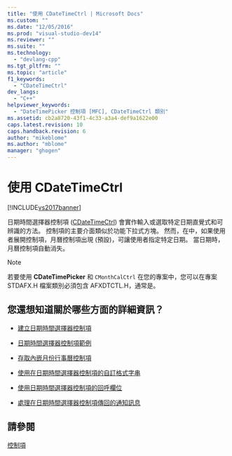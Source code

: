 ```yaml
---
title: "使用 CDateTimeCtrl | Microsoft Docs"
ms.custom: ""
ms.date: "12/05/2016"
ms.prod: "visual-studio-dev14"
ms.reviewer: ""
ms.suite: ""
ms.technology: 
  - "devlang-cpp"
ms.tgt_pltfrm: ""
ms.topic: "article"
f1_keywords: 
  - "CDateTimeCtrl"
dev_langs: 
  - "C++"
helpviewer_keywords: 
  - "DateTimePicker 控制項 [MFC], CDateTimeCtrl 類別"
ms.assetid: cb2a8720-43f1-4c33-a3a4-def9a1622e00
caps.latest.revision: 10
caps.handback.revision: 6
author: "mikeblome"
ms.author: "mblome"
manager: "ghogen"
---
```

# 使用 CDateTimeCtrl
[!INCLUDE[vs2017banner](../assembler/inline/includes/vs2017banner.md)]

日期時間選擇器控制項 \([CDateTimeCtrl](../mfc/reference/cdatetimectrl-class.md)\) 會實作輸入或選取特定日期直覺式和可辨識的方法。  控制項的主要介面類似於功能下拉式方塊。  然而，在中，如果使用者展開控制項，月曆控制項出現 \(預設\)，可讓使用者指定特定日期。  當日期時，月曆控制項自動消失。  
  
> [!NOTE]
>  若要使用 **CDateTimePicker** 和 `CMonthCalCtrl` 在您的專案中，您可以在專案 STDAFX.H 檔案類別必須包含 AFXDTCTL.H，通常是。  
  
## 您還想知道關於哪些方面的詳細資訊？  
  
-   [建立日期時間選擇器控制項](../mfc/creating-the-date-and-time-picker-control.md)  
  
-   [日期時間選擇器控制項範例](../mfc/date-and-time-picker-control-examples.md)  
  
-   [存取內嵌月份行事曆控制項](../mfc/accessing-the-embedded-month-calendar-control.md)  
  
-   [使用在日期時間選擇器控制項的自訂格式字串](../mfc/using-custom-format-strings-in-a-date-and-time-picker-control.md)  
  
-   [使用日期時間選擇器控制項的回呼欄位](../mfc/using-callback-fields-in-a-date-and-time-picker-control.md)  
  
-   [處理在日期時間選擇器控制項傳回的通知訊息](../mfc/processing-notification-messages-in-date-and-time-picker-controls.md)  
  
## 請參閱  
 [控制項](../mfc/controls-mfc.md)